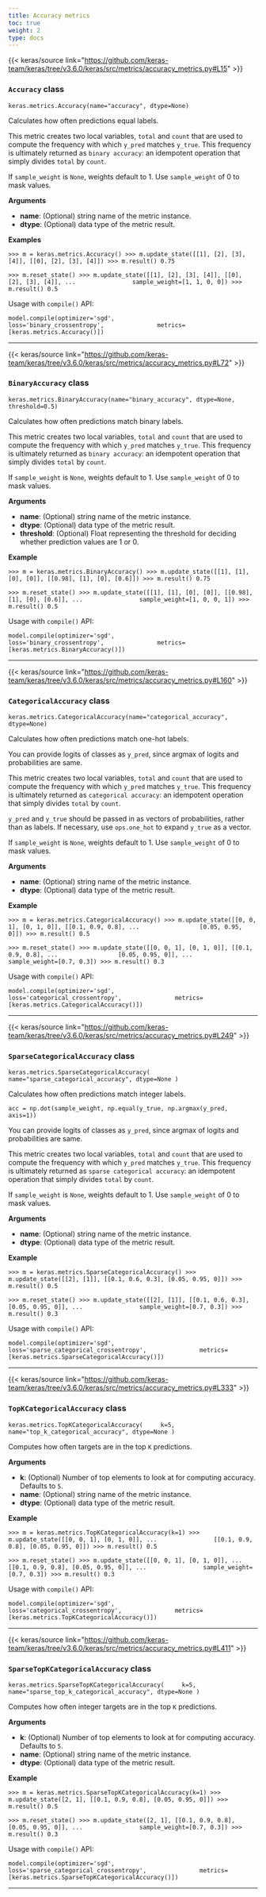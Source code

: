 ```yaml
---
title: Accuracy metrics
toc: true
weight: 2
type: docs
---
```


{{< keras/source link="https://github.com/keras-team/keras/tree/v3.6.0/keras/src/metrics/accuracy_metrics.py#L15" >}}

### `Accuracy` class

`keras.metrics.Accuracy(name="accuracy", dtype=None)`

Calculates how often predictions equal labels.

This metric creates two local variables, `total` and `count` that are used to compute the frequency with which `y_pred` matches `y_true`. This frequency is ultimately returned as `binary accuracy`: an idempotent operation that simply divides `total` by `count`.

If `sample_weight` is `None`, weights default to 1. Use `sample_weight` of 0 to mask values.

**Arguments**

- **name**: (Optional) string name of the metric instance.
- **dtype**: (Optional) data type of the metric result.

**Examples**

`>>> m = keras.metrics.Accuracy() >>> m.update_state([[1], [2], [3], [4]], [[0], [2], [3], [4]]) >>> m.result() 0.75`

`>>> m.reset_state() >>> m.update_state([[1], [2], [3], [4]], [[0], [2], [3], [4]], ...                sample_weight=[1, 1, 0, 0]) >>> m.result() 0.5`

Usage with `compile()` API:

`model.compile(optimizer='sgd',               loss='binary_crossentropy',               metrics=[keras.metrics.Accuracy()])`

---

{{< keras/source link="https://github.com/keras-team/keras/tree/v3.6.0/keras/src/metrics/accuracy_metrics.py#L72" >}}

### `BinaryAccuracy` class

`keras.metrics.BinaryAccuracy(name="binary_accuracy", dtype=None, threshold=0.5)`

Calculates how often predictions match binary labels.

This metric creates two local variables, `total` and `count` that are used to compute the frequency with which `y_pred` matches `y_true`. This frequency is ultimately returned as `binary accuracy`: an idempotent operation that simply divides `total` by `count`.

If `sample_weight` is `None`, weights default to 1. Use `sample_weight` of 0 to mask values.

**Arguments**

- **name**: (Optional) string name of the metric instance.
- **dtype**: (Optional) data type of the metric result.
- **threshold**: (Optional) Float representing the threshold for deciding whether prediction values are 1 or 0.

**Example**

`>>> m = keras.metrics.BinaryAccuracy() >>> m.update_state([[1], [1], [0], [0]], [[0.98], [1], [0], [0.6]]) >>> m.result() 0.75`

`>>> m.reset_state() >>> m.update_state([[1], [1], [0], [0]], [[0.98], [1], [0], [0.6]], ...                sample_weight=[1, 0, 0, 1]) >>> m.result() 0.5`

Usage with `compile()` API:

`model.compile(optimizer='sgd',               loss='binary_crossentropy',               metrics=[keras.metrics.BinaryAccuracy()])`

---

{{< keras/source link="https://github.com/keras-team/keras/tree/v3.6.0/keras/src/metrics/accuracy_metrics.py#L160" >}}

### `CategoricalAccuracy` class

`keras.metrics.CategoricalAccuracy(name="categorical_accuracy", dtype=None)`

Calculates how often predictions match one-hot labels.

You can provide logits of classes as `y_pred`, since argmax of logits and probabilities are same.

This metric creates two local variables, `total` and `count` that are used to compute the frequency with which `y_pred` matches `y_true`. This frequency is ultimately returned as `categorical accuracy`: an idempotent operation that simply divides `total` by `count`.

`y_pred` and `y_true` should be passed in as vectors of probabilities, rather than as labels. If necessary, use `ops.one_hot` to expand `y_true` as a vector.

If `sample_weight` is `None`, weights default to 1. Use `sample_weight` of 0 to mask values.

**Arguments**

- **name**: (Optional) string name of the metric instance.
- **dtype**: (Optional) data type of the metric result.

**Example**

`>>> m = keras.metrics.CategoricalAccuracy() >>> m.update_state([[0, 0, 1], [0, 1, 0]], [[0.1, 0.9, 0.8], ...                 [0.05, 0.95, 0]]) >>> m.result() 0.5`

`>>> m.reset_state() >>> m.update_state([[0, 0, 1], [0, 1, 0]], [[0.1, 0.9, 0.8], ...                 [0.05, 0.95, 0]], ...                sample_weight=[0.7, 0.3]) >>> m.result() 0.3`

Usage with `compile()` API:

`model.compile(optimizer='sgd',               loss='categorical_crossentropy',               metrics=[keras.metrics.CategoricalAccuracy()])`

---

{{< keras/source link="https://github.com/keras-team/keras/tree/v3.6.0/keras/src/metrics/accuracy_metrics.py#L249" >}}

### `SparseCategoricalAccuracy` class

`keras.metrics.SparseCategoricalAccuracy(     name="sparse_categorical_accuracy", dtype=None )`

Calculates how often predictions match integer labels.

`acc = np.dot(sample_weight, np.equal(y_true, np.argmax(y_pred, axis=1))`

You can provide logits of classes as `y_pred`, since argmax of logits and probabilities are same.

This metric creates two local variables, `total` and `count` that are used to compute the frequency with which `y_pred` matches `y_true`. This frequency is ultimately returned as `sparse categorical accuracy`: an idempotent operation that simply divides `total` by `count`.

If `sample_weight` is `None`, weights default to 1. Use `sample_weight` of 0 to mask values.

**Arguments**

- **name**: (Optional) string name of the metric instance.
- **dtype**: (Optional) data type of the metric result.

**Example**

`>>> m = keras.metrics.SparseCategoricalAccuracy() >>> m.update_state([[2], [1]], [[0.1, 0.6, 0.3], [0.05, 0.95, 0]]) >>> m.result() 0.5`

`>>> m.reset_state() >>> m.update_state([[2], [1]], [[0.1, 0.6, 0.3], [0.05, 0.95, 0]], ...                sample_weight=[0.7, 0.3]) >>> m.result() 0.3`

Usage with `compile()` API:

`model.compile(optimizer='sgd',               loss='sparse_categorical_crossentropy',               metrics=[keras.metrics.SparseCategoricalAccuracy()])`

---

{{< keras/source link="https://github.com/keras-team/keras/tree/v3.6.0/keras/src/metrics/accuracy_metrics.py#L333" >}}

### `TopKCategoricalAccuracy` class

`keras.metrics.TopKCategoricalAccuracy(     k=5, name="top_k_categorical_accuracy", dtype=None )`

Computes how often targets are in the top `K` predictions.

**Arguments**

- **k**: (Optional) Number of top elements to look at for computing accuracy. Defaults to `5`.
- **name**: (Optional) string name of the metric instance.
- **dtype**: (Optional) data type of the metric result.

**Example**

`>>> m = keras.metrics.TopKCategoricalAccuracy(k=1) >>> m.update_state([[0, 0, 1], [0, 1, 0]], ...                [[0.1, 0.9, 0.8], [0.05, 0.95, 0]]) >>> m.result() 0.5`

`>>> m.reset_state() >>> m.update_state([[0, 0, 1], [0, 1, 0]], ...                [[0.1, 0.9, 0.8], [0.05, 0.95, 0]], ...                sample_weight=[0.7, 0.3]) >>> m.result() 0.3`

Usage with `compile()` API:

`model.compile(optimizer='sgd',               loss='categorical_crossentropy',               metrics=[keras.metrics.TopKCategoricalAccuracy()])`

---

{{< keras/source link="https://github.com/keras-team/keras/tree/v3.6.0/keras/src/metrics/accuracy_metrics.py#L411" >}}

### `SparseTopKCategoricalAccuracy` class

`keras.metrics.SparseTopKCategoricalAccuracy(     k=5, name="sparse_top_k_categorical_accuracy", dtype=None )`

Computes how often integer targets are in the top `K` predictions.

**Arguments**

- **k**: (Optional) Number of top elements to look at for computing accuracy. Defaults to `5`.
- **name**: (Optional) string name of the metric instance.
- **dtype**: (Optional) data type of the metric result.

**Example**

`>>> m = keras.metrics.SparseTopKCategoricalAccuracy(k=1) >>> m.update_state([2, 1], [[0.1, 0.9, 0.8], [0.05, 0.95, 0]]) >>> m.result() 0.5`

`>>> m.reset_state() >>> m.update_state([2, 1], [[0.1, 0.9, 0.8], [0.05, 0.95, 0]], ...                sample_weight=[0.7, 0.3]) >>> m.result() 0.3`

Usage with `compile()` API:

`model.compile(optimizer='sgd',               loss='sparse_categorical_crossentropy',               metrics=[keras.metrics.SparseTopKCategoricalAccuracy()])`

---
